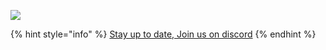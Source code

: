 ![](../../.gitbook/assets/zzzpolkadot.jpg)

{% hint style="info" %}
[Stay up to date, Join us on discord](https://discord.gg/fszyM7K)
{% endhint %}
